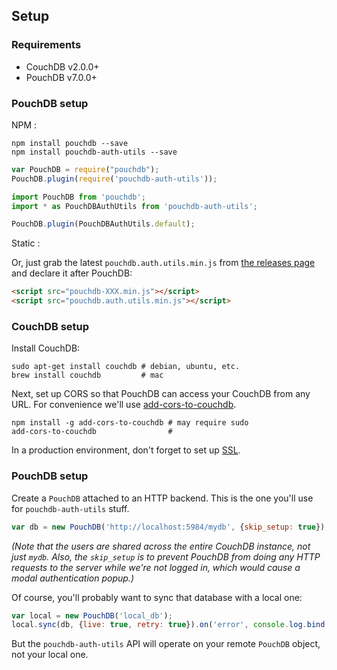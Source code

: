 Setup
---------

### Requirements

- CouchDB v2.0.0+
- PouchDB v7.0.0+

### PouchDB setup

NPM :

    npm install pouchdb --save
    npm install pouchdb-auth-utils --save

```javascript
var PouchDB = require("pouchdb");
PouchDB.plugin(require('pouchdb-auth-utils'));
```

```typescript
import PouchDB from 'pouchdb';
import * as PouchDBAuthUtils from 'pouchdb-auth-utils';

PouchDB.plugin(PouchDBAuthUtils.default);
```

Static :

Or, just grab the latest `pouchdb.auth.utils.min.js` from [the releases page](https://github.com/chorpler/pouchdb-auth-utils/releases) and declare it after PouchDB:

```html
<script src="pouchdb-XXX.min.js"></script>
<script src="pouchdb.auth.utils.min.js"></script>
```

### CouchDB setup

Install CouchDB:

```
sudo apt-get install couchdb # debian, ubuntu, etc.
brew install couchdb         # mac
```

Next, set up CORS so that PouchDB can access your CouchDB from any URL. For convenience we'll use [add-cors-to-couchdb](https://github.com/pouchdb/add-cors-to-couchdb).

    npm install -g add-cors-to-couchdb # may require sudo
    add-cors-to-couchdb                #


In a production environment, don't forget to set up [SSL](https://wiki.apache.org/couchdb/How_to_enable_SSL).

### PouchDB setup

Create a `PouchDB` attached to an HTTP backend.  This is the one you'll use for `pouchdb-auth-utils` stuff.

```js
var db = new PouchDB('http://localhost:5984/mydb', {skip_setup: true});
```

*(Note that the users are shared across the entire CouchDB instance, not just `mydb`. Also, the `skip_setup` is to prevent PouchDB from doing any HTTP requests to the server while we're not logged in, which would cause a modal authentication popup.)*

Of course, you'll probably want to sync that database with a local one:

```js
var local = new PouchDB('local_db');
local.sync(db, {live: true, retry: true}).on('error', console.log.bind(console));
```

But the `pouchdb-auth-utils` API will operate on your remote `PouchDB` object, not your local one.
